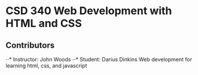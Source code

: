 # CSD 340 Web Development with HTML and CSS
## Contributors
⋅⋅* Instructor: John Woods
⋅⋅* Student: Darius Dinkins
Web development for learning html, css, and javascript
